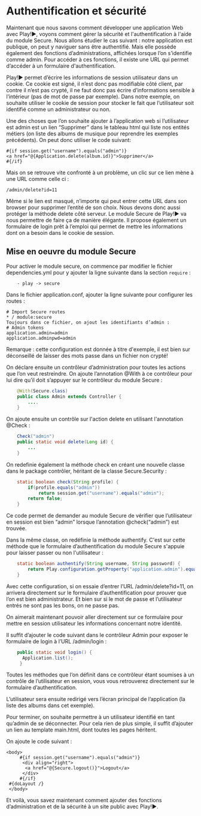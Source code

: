 # Authentification et sécurité

Maintenant que nous savons comment développer une application Web avec Play!►, voyons comment gérer la sécurité et l'authentification à l'aide du module Secure.
Nous allons étudier le cas suivant : notre application est publique, on peut y naviguer sans être authentifié. Mais elle possède également des fonctions d’administrations, affichées lorsque l’on s’identifie comme admin. Pour accéder à ces fonctions, il existe une URL qui permet d’accéder à un formulaire d'authentification. 

Play!► permet d’écrire les informations de session utilisateur dans un cookie. Ce cookie est signé, il n’est donc pas modifiable côté client, par contre il n’est pas crypté, il ne faut donc pas écrire d’informations sensible à l’intérieur (pas de mot de passe par exemple). Dans notre exemple, on souhaite utiliser le cookie de session pour stocker le fait que l’utilisateur soit identifié comme un administrateur ou non.

Une des choses que l’on souhaite ajouter à l’application web si l’utilisateur est admin est un lien “Supprimer” dans le tableau html qui liste nos entités métiers (on liste des albums de musique pour reprendre les exemples précédents). On peut donc utiliser le code suivant:

	#{if session.get("username").equals("admin")}    
	<a href="@{Application.delete(album.id)}">Supprimer</a>  
	#{/if}  

Mais on se retrouve vite confronté à un problème, un clic sur ce lien mène à une URL comme celle ci :

	/admin/delete?id=11

Même si le lien est masqué, n’importe qui peut entrer cette URL dans son browser pour supprimer l’entité de son choix. Nous devons donc aussi protéger la méthode delete côté serveur.
Le module Secure de Play!► va nous permettre de faire ça de manière élégante. Il propose également un formulaire de login prêt à l’emploi qui permet de mettre les informations dont on a besoin dans le cookie de session.


## Mise en oeuvre du module Secure

Pour activer le module secure, on commence par modifier le fichier dependencies.yml pour y ajouter la ligne suivante dans la section `require` :

        - play -> secure

Dans le fichier application.conf, ajouter la ligne suivante pour configurer les routes :

	# Import Secure routes
	* / module:secure
	Toujours dans ce fichier, on ajout les identifiants d’admin :
	# Admin tokens
	application.admin=admin
	application.adminpwd=admin

Remarque : cette configuration est donnée à titre d'exemple, il est bien sur déconseillé de laisser des mots passe dans un fichier non crypté!

On déclare ensuite un contrôleur d’administration pour toutes les actions que l’on veut restreindre. On ajoute l’annotation @With à ce contrôleur pour lui dire qu’il doit s’appuyer sur le contrôleur du module Secure :

~~~ java 	
	@With(Secure.class)
	public class Admin extends Controller {
		....
	}
~~~  

On ajoute ensuite un contrôle sur l'action delete en utilisant l'annotation @Check :

~~~ java 
	Check("admin")
	public static void delete(Long id) {
		...
	}
~~~ 

On redefinie également la méthode check en créant une nouvelle classe dans le package contrôler, héritant de la classe Secure.Security :

~~~ java 
	static boolean check(String profile) {
	    if(profile.equals("admin"))
	        return session.get("username").equals("admin");
	    return false;
	}
~~~ 
  
Ce code permet de demander au module Secure de vérifier que l’utilisateur en session est bien “admin” lorsque l’annotation @check(“admin”) est trouvée. 

Dans la même classe, on redéfinie la méthode authentify. C'est sur cette méthode que le formulaire d’authentification du module Secure s'appuie pour laisser passer ou non l'utilisateur :

~~~ java 
	static boolean authentify(String username, String password) {
	    return Play.configuration.getProperty("application.admin").equals(username)&& Play.configuration.getProperty("application.adminpwd").equals(password);
	}
~~~  

Avec cette configuration, si on essaie d’entrer l’URL /admin/delete?id=11, on arrivera directement sur le formulaire d’authentification pour prouver que l’on est bien administrateur.
Et bien sur si le mot de passe et l’utilisateur entrés ne sont pas les bons, on ne passe pas.

On aimerait maintenant pouvoir aller directement sur ce formulaire pour mettre en session utilisateur les informations concernant notre identité.

Il suffit d’ajouter le code suivant dans le contrôleur Admin pour exposer le formulaire de login à l’URL /admin/login :

~~~ java 
	public static void login() {
	  Application.list();
	 }
~~~ 

Toutes les méthodes que l’on définit dans ce contrôleur étant soumises à un contrôle de l’utilisateur en session, vous vous retrouverez directement sur le formulaire d’authentification.

L’utilisateur sera ensuite redirigé vers l’écran principal de l’application (la liste des albums dans cet exemple).

Pour terminer, on souhaite permettre à un utilisateur identifié en tant qu’admin de se déconnecter.
Pour cela rien de plus simple, il suffit d’ajouter un lien au template main.html, dont toutes les pages héritent.

On ajoute le code suivant :

	<body>
	     #{if session.get("username").equals("admin")}
	      <div align="right">
	       <a href="@{Secure.logout()}">Logout</a>
	      </div>
	     #{/if}
	 #{doLayout /}
	 </body>

Et voilà, vous savez maintenant comment ajouter des fonctions d’administration et de la sécurité à un site public avec Play!►.

